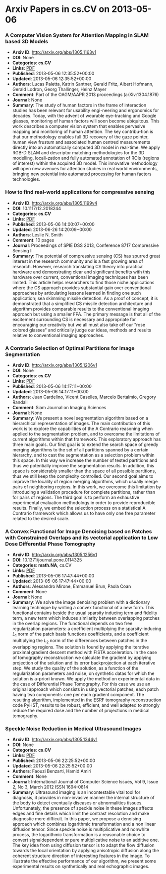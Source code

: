 # Arxiv Papers in cs.CV on 2013-05-06
### A Computer Vision System for Attention Mapping in SLAM based 3D Models
- **Arxiv ID**: http://arxiv.org/abs/1305.1163v1
- **DOI**: None
- **Categories**: **cs.CV**
- **Links**: [PDF](http://arxiv.org/pdf/1305.1163v1)
- **Published**: 2013-05-06 12:35:52+00:00
- **Updated**: 2013-05-06 12:35:52+00:00
- **Authors**: Lucas Paletta, Katrin Santner, Gerald Fritz, Albert Hofmann, Gerald Lodron, Georg Thallinger, Heinz Mayer
- **Comment**: Part of the OAGM/AAPR 2013 proceedings (arXiv:1304.1876)
- **Journal**: None
- **Summary**: The study of human factors in the frame of interaction studies has been relevant for usability engi-neering and ergonomics for decades. Today, with the advent of wearable eye-tracking and Google glasses, monitoring of human factors will soon become ubiquitous. This work describes a computer vision system that enables pervasive mapping and monitoring of human attention. The key contribu-tion is that our methodology enables full 3D recovery of the gaze pointer, human view frustum and associated human centred measurements directly into an automatically computed 3D model in real-time. We apply RGB-D SLAM and descriptor matching methodologies for the 3D modelling, locali-zation and fully automated annotation of ROIs (regions of interest) within the acquired 3D model. This innovative methodology will open new avenues for attention studies in real world environments, bringing new potential into automated processing for human factors technologies.



### How to find real-world applications for compressive sensing
- **Arxiv ID**: http://arxiv.org/abs/1305.1199v4
- **DOI**: 10.1117/12.2018244
- **Categories**: **cs.CV**
- **Links**: [PDF](http://arxiv.org/pdf/1305.1199v4)
- **Published**: 2013-05-06 14:00:07+00:00
- **Updated**: 2013-06-26 14:20:09+00:00
- **Authors**: Leslie N. Smith
- **Comment**: 10 pages
- **Journal**: Proceedings of SPIE DSS 2013, Conference 8717 Compressive Sensing
  II
- **Summary**: The potential of compressive sensing (CS) has spurred great interest in the research community and is a fast growing area of research. However, research translating CS theory into practical hardware and demonstrating clear and significant benefits with this hardware over current, conventional imaging techniques has been limited. This article helps researchers to find those niche applications where the CS approach provides substantial gain over conventional approaches by articulating lessons learned in finding one such application; sea skimming missile detection. As a proof of concept, it is demonstrated that a simplified CS missile detection architecture and algorithm provides comparable results to the conventional imaging approach but using a smaller FPA. The primary message is that all of the excitement surrounding CS is necessary and appropriate for encouraging our creativity but we all must also take off our "rose colored glasses" and critically judge our ideas, methods and results relative to conventional imaging approaches.



### A Contrario Selection of Optimal Partitions for Image Segmentation
- **Arxiv ID**: http://arxiv.org/abs/1305.1206v1
- **DOI**: None
- **Categories**: **cs.CV**
- **Links**: [PDF](http://arxiv.org/pdf/1305.1206v1)
- **Published**: 2013-05-06 14:17:11+00:00
- **Updated**: 2013-05-06 14:17:11+00:00
- **Authors**: Juan Cardelino, Vicent Caselles, Marcelo Bertalmio, Gregory Randall
- **Comment**: Siam Journal on Imaging Sciences
- **Journal**: None
- **Summary**: We present a novel segmentation algorithm based on a hierarchical representation of images. The main contribution of this work is to explore the capabilities of the A Contrario reasoning when applied to the segmentation problem, and to overcome the limitations of current algorithms within that framework. This exploratory approach has three main goals.   Our first goal is to extend the search space of greedy merging algorithms to the set of all partitions spanned by a certain hierarchy, and to cast the segmentation as a selection problem within this space. In this way we increase the number of tested partitions and thus we potentially improve the segmentation results. In addition, this space is considerably smaller than the space of all possible partitions, thus we still keep the complexity controlled.   Our second goal aims to improve the locality of region merging algorithms, which usually merge pairs of neighboring regions. In this work, we overcome this limitation by introducing a validation procedure for complete partitions, rather than for pairs of regions.   The third goal is to perform an exhaustive experimental evaluation methodology in order to provide reproducible results.   Finally, we embed the selection process on a statistical A Contrario framework which allows us to have only one free parameter related to the desired scale.



### A Convex Functional for Image Denoising based on Patches with Constrained Overlaps and its vectorial application to Low Dose Differential Phase Tomography
- **Arxiv ID**: http://arxiv.org/abs/1305.1256v1
- **DOI**: 10.1371/journal.pone.0114325
- **Categories**: **math.NA**, cs.CV
- **Links**: [PDF](http://arxiv.org/pdf/1305.1256v1)
- **Published**: 2013-05-06 17:47:44+00:00
- **Updated**: 2013-05-06 17:47:44+00:00
- **Authors**: Alessandro Mirone, Emmanuel Brun, Paola Coan
- **Comment**: None
- **Journal**: None
- **Summary**: We solve the image denoising problem with a dictionary learning technique by writing a convex functional of a new form. This functional contains beside the usual sparsity inducing term and fidelity term, a new term which induces similarity between overlapping patches in the overlap regions. The functional depends on two free regularization parameters: a coefficient multiplying the sparsity-inducing $L_{1}$ norm of the patch basis functions coefficients, and a coefficient multiplying the $L_{2}$ norm of the differences between patches in the overlapping regions. The solution is found by applying the iterative proximal gradient descent method with FISTA acceleration. In the case of tomography reconstruction we calculate the gradient by applying projection of the solution and its error backprojection at each iterative step. We study the quality of the solution, as a function of the regularization parameters and noise, on synthetic datas for which the solution is a-priori known. We apply the method on experimental data in the case of Differential Phase Tomography. For this case we use an original approach which consists in using vectorial patches, each patch having two components: one per each gradient component. The resulting algorithm, implemented in the ESRF tomography reconstruction code PyHST, results to be robust, efficient, and well adapted to strongly reduce the required dose and the number of projections in medical tomography.



### Speckle Noise Reduction in Medical Ultrasound Images
- **Arxiv ID**: http://arxiv.org/abs/1305.1344v1
- **DOI**: None
- **Categories**: **cs.CV**
- **Links**: [PDF](http://arxiv.org/pdf/1305.1344v1)
- **Published**: 2013-05-06 22:25:52+00:00
- **Updated**: 2013-05-06 22:25:52+00:00
- **Authors**: Faouzi Benzarti, Hamid Amiri
- **Comment**: None
- **Journal**: International Journal of Computer Science Issues, Vol 9, Issue 2,
  No 3, March 2012 ISSN 1694-0814
- **Summary**: Ultrasound imaging is an incontestable vital tool for diagnosis, it provides in non-invasive manner the internal structure of the body to detect eventually diseases or abnormalities tissues. Unfortunately, the presence of speckle noise in these images affects edges and fine details which limit the contrast resolution and make diagnostic more difficult. In this paper, we propose a denoising approach which combines logarithmic transformation and a non linear diffusion tensor. Since speckle noise is multiplicative and nonwhite process, the logarithmic transformation is a reasonable choice to convert signaldependent or pure multiplicative noise to an additive one. The key idea from using diffusion tensor is to adapt the flow diffusion towards the local orientation by applying anisotropic diffusion along the coherent structure direction of interesting features in the image. To illustrate the effective performance of our algorithm, we present some experimental results on synthetically and real echographic images.



